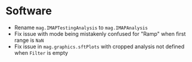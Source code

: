 # Software

- Rename `mag.IMAPTestingAnalysis` to `mag.IMAPAnalysis`
- Fix issue with mode being mistakenly confused for "Ramp" when first range is `NaN`
- Fix issue in `mag.graphics.sftPlots` with cropped analysis not defined when `Filter` is empty
